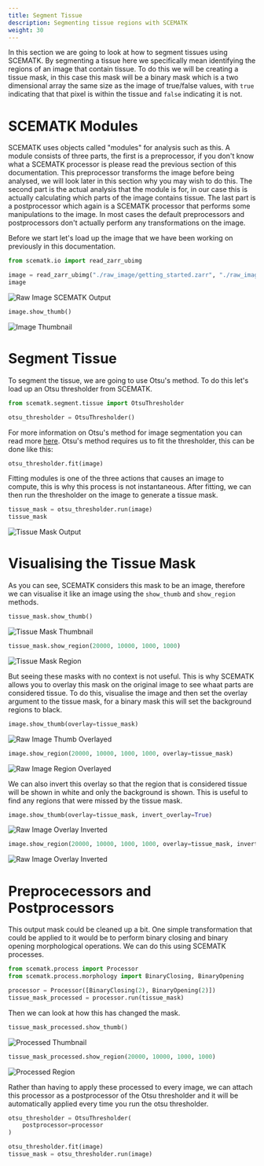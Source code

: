 ```yaml
---
title: Segment Tissue
description: Segmenting tissue regions with SCEMATK
weight: 30
---
```


In this section we are going to look at how to segment tissues using SCEMATK. By segmenting a tissue here we specifically mean identifying the regions of an image that contain tissue. To do this we will be creating a tissue mask, in this case this mask will be a binary mask which is a two dimensional array the same size as the image of true/false values, with `true` indicating that that pixel is within the tissue and `false` indicating it is not.

# SCEMATK Modules

SCEMATK uses objects called "modules" for analysis such as this. A module consists of three parts, the first is a preprocessor, if you don't know what a SCEMATK processor is please read the previous section of this documentation. This preprocessor transforms the image before being analysed, we will look later in this section why you may wish to do this. The second part is the actual analysis that the module is for, in our case this is actually calculating which parts of the image contains tissue. The last part is a postprocessor which again is a SCEMATK processor that performs some manipulations to the image. In most cases the default preprocessors and postprocessors don't actually perform any transformations on the image.

Before we start let's load up the image that we have been working on previously in this documentation.

```python
from scematk.io import read_zarr_ubimg

image = read_zarr_ubimg("./raw_image/getting_started.zarr", "./raw_image/getting_started.json")
image
```

![Raw Image SCEMATK Output](./image_plaque.png)

```python
image.show_thumb()
```

![Image Thumbnail](./image_thumb.png)

# Segment Tissue

To segment the tissue, we are going to use Otsu's method. To do this let's load up an Otsu thresholder from SCEMATK.

```python
from scematk.segment.tissue import OtsuThresholder

otsu_thresholder = OtsuThresholder()
```

For more information on Otsu's method for image segmentation you can read more [here](https://en.wikipedia.org/wiki/Otsu%27s_method). Otsu's method requires us to fit the thresholder, this can be done like this:

```python
otsu_thresholder.fit(image)
```

Fitting modules is one of the three actions that causes an image to compute, this is why this process is not instantaneous. After fitting, we can then run the thresholder on the image to generate a tissue mask.

```python
tissue_mask = otsu_thresholder.run(image)
tissue_mask
```

![Tissue Mask Output](./tissue_mask_plaque.png)

# Visualising the Tissue Mask

As you can see, SCEMATK considers this mask to be an image, therefore we can visualise it like an image using the `show_thumb` and `show_region` methods.

```python
tissue_mask.show_thumb()
```

![Tissue Mask Thumbnail](./raw_mask_thumb.png)

```python
tissue_mask.show_region(20000, 10000, 1000, 1000)
```

![Tissue Mask Region](./raw_mask_region.png)

But seeing these masks with no context is not useful. This is why SCEMATK allows you to overlay this mask on the original image to see whaat parts are considered tissue. To do this, visualise the image and then set the overlay argument to the tissue mask, for a binary mask this will set the background regions to black.

```python
image.show_thumb(overlay=tissue_mask)
```

![Raw Image Thumb Overlayed](./raw_overlay_thumb.png)

```python
image.show_region(20000, 10000, 1000, 1000, overlay=tissue_mask)
```

![Raw Image Region Overlayed](./raw_overlay_region.png)

We can also invert this overlay so that the region that is considered tissue will be shown in white and only the background is shown. This is useful to find any regions that were missed by the tissue mask.

```python
image.show_thumb(overlay=tissue_mask, invert_overlay=True)
```

![Raw Image Overlay Inverted](./raw_overlay_thumb_inv.png)

```python
image.show_region(20000, 10000, 1000, 1000, overlay=tissue_mask, invert_overlay=True)
```

![Raw Image Overlay Inverted](./raw_overlay_region_inv.png)

# Preprocecessors and Postprocessors

This output mask could be cleaned up a bit. One simple transformation that could be applied to it would be to perform binary closing and binary opening morphological operations. We can do this using SCEMATK processes.

```python
from scematk.process import Processor
from scematk.process.morphology import BinaryClosing, BinaryOpening

processor = Processor([BinaryClosing(2), BinaryOpening(2)])
tissue_mask_processed = processor.run(tissue_mask)
```

Then we can look at how this has changed the mask.

```python
tissue_mask_processed.show_thumb()
```
![Processed Thumbnail](./processed_thumb.png)

```python
tissue_mask_processed.show_region(20000, 10000, 1000, 1000)
```

![Processed Region](./processed_region.png)

Rather than having to apply these processed to every image, we can attach this processor as a postprocessor of the Otsu thresholder and it will be automatically applied every time you run the otsu thresholder.

```python
otsu_thresholder = OtsuThresholder(
    postprocessor=processor
)

otsu_thresholder.fit(image)
tissue_mask = otsu_thresholder.run(image)
```